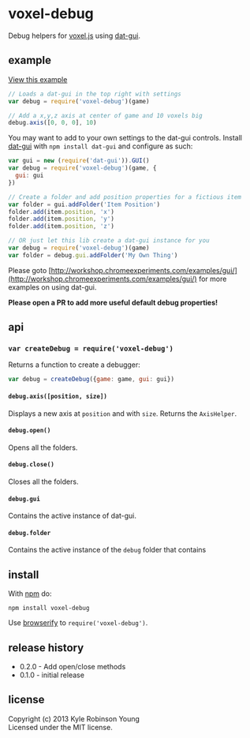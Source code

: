 # voxel-debug

Debug helpers for [voxel.js](http://voxeljs.org) using [dat-gui](http://workshop.chromeexperiments.com/examples/gui/).

## example

[View this example](http://shama.github.io/voxel-debug)

```js
// Loads a dat-gui in the top right with settings
var debug = require('voxel-debug')(game)

// Add a x,y,z axis at center of game and 10 voxels big
debug.axis([0, 0, 0], 10)
```

You may want to add to your own settings to the dat-gui controls. Install [dat-gui](http://npmjs.org/dat-gui) with `npm install dat-gui` and configure as such:

```js
var gui = new (require('dat-gui')).GUI()
var debug = require('voxel-debug')(game, {
  gui: gui
})

// Create a folder and add position properties for a fictious item
var folder = gui.addFolder('Item Position')
folder.add(item.position, 'x')
folder.add(item.position, 'y')
folder.add(item.position, 'z')

// OR just let this lib create a dat-gui instance for you
var debug = require('voxel-debug')(game)
var folder = debug.gui.addFolder('My Own Thing')
```

Please goto [http://workshop.chromeexperiments.com/examples/gui/](http://workshop.chromeexperiments.com/examples/gui/) for more examples on using dat-gui.

**Please open a PR to add more useful default debug properties!**

## api

### `var createDebug = require('voxel-debug')`
Returns a function to create a debugger:

```js
var debug = createDebug({game: game, gui: gui})
```

#### `debug.axis([position, size])`
Displays a new axis at `position` and with `size`. Returns the `AxisHelper`.

#### `debug.open()`
Opens all the folders.

#### `debug.close()`
Closes all the folders.

#### `debug.gui`
Contains the active instance of dat-gui.

#### `debug.folder`
Contains the active instance of the `debug` folder that contains

## install

With [npm](https://npmjs.org) do:

```
npm install voxel-debug
```

Use [browserify](http://browserify.org) to `require('voxel-debug')`.

## release history
* 0.2.0 - Add open/close methods
* 0.1.0 - initial release

## license
Copyright (c) 2013 Kyle Robinson Young<br/>
Licensed under the MIT license.
